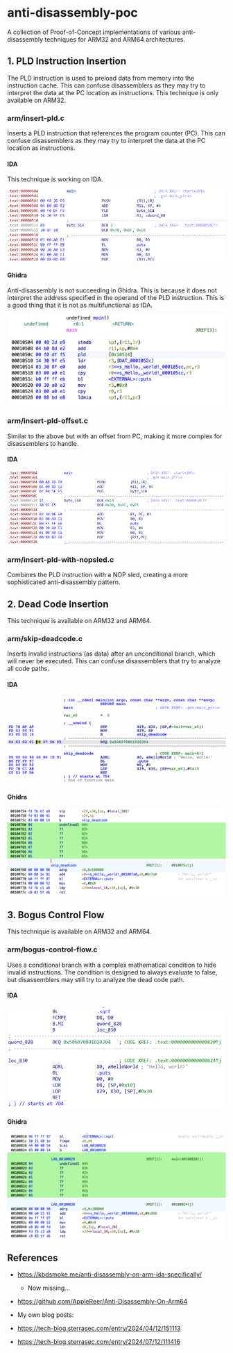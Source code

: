 # anti-disassembly-poc

A collection of Proof-of-Concept implementations of various anti-disassembly techniques for ARM32 and ARM64 architectures.

## 1. PLD Instruction Insertion
The PLD instruction is used to preload data from memory into the instruction cache. This can confuse disassemblers as they may try to interpret the data at the PC location as instructions.
This technique is only available on ARM32.

### arm/insert-pld.c

Inserts a PLD instruction that references the program counter (PC). This can confuse disassemblers as they may try to interpret the data at the PC location as instructions.

#### IDA
This technique is working on IDA.

![insert-pld-ida.png](images/insert-pld-ida.png)

#### Ghidra
Anti-disassembly is not succeeding in Ghidra. This is because it does not interpret the address specified in the operand of the PLD instruction. This is a good thing that it is not as multifunctional as IDA.

![insert-pld-ghidra.png](images/insert-pld-ghidra.png)

### arm/insert-pld-offset.c

Similar to the above but with an offset from PC, making it more complex for disassemblers to handle.

#### IDA
![insert-pld-offset-ida.png](images/insert-pld-offset-ida.png)

### arm/insert-pld-with-nopsled.c

Combines the PLD instruction with a NOP sled, creating a more sophisticated anti-disassembly pattern.

## 2. Dead Code Insertion
This technique is available on ARM32 and ARM64.

### arm/skip-deadcode.c

Inserts invalid instructions (as data) after an unconditional branch, which will never be executed. This can confuse disassemblers that try to analyze all code paths.

#### IDA
![skip-deadcode-ida.png](images/skip-deadcode-ida.png)

#### Ghidra
![skip-deadcode-ghidra.png](images/skip-deadcode-ghidra.png)

## 3. Bogus Control Flow
This technique is available on ARM32 and ARM64.

### arm/bogus-control-flow.c

Uses a conditional branch with a complex mathematical condition to hide invalid instructions. The condition is designed to always evaluate to false, but disassemblers may still try to analyze the dead code path.

#### IDA
![bogus-control-flow-ida.png](images/bogus-control-flow-ida.png)

#### Ghidra
![bogus-control-flow-ghidra.png](images/bogus-control-flow-ghidra.png)

## References
- https://kbdsmoke.me/anti-disassembly-on-arm-ida-specifically/
  - Now missing...
- https://github.com/AppleReer/Anti-Disassembly-On-Arm64

- My own blog posts:
- https://tech-blog.sterrasec.com/entry/2024/04/12/151113
- https://tech-blog.sterrasec.com/entry/2024/07/12/111416
